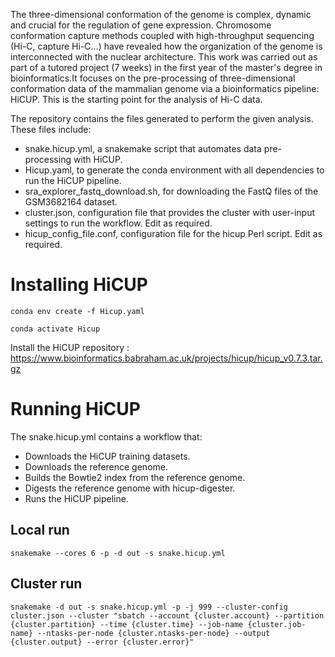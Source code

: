 The three-dimensional conformation of the genome is complex, dynamic and crucial for the regulation of gene expression. Chromosome conformation capture methods coupled 
with high-throughput sequencing (Hi-C, capture Hi-C...) have revealed how the organization of the genome is interconnected with the nuclear architecture. This work was carried out 
as part of a tutored project (7 weeks) in the first year of the master's degree in bioinformatics.It focuses on the pre-processing of three-dimensional conformation data of the mammalian 
genome via a bioinformatics pipeline: HiCUP. This is the starting point for the analysis of Hi-C data.

The repository contains the files generated to perform the given analysis. These files include:
- snake.hicup.yml, a snakemake script that automates data pre-processing with HiCUP.
- Hicup.yaml, to generate the conda environment with all dependencies to run the HiCUP pipeline.
- sra_explorer_fastq_download.sh, for downloading the FastQ files of the GSM3682164 dataset.
- cluster.json, configuration file that provides the cluster with user-input settings to run the workflow. Edit as required.
- hicup_config_file.conf, configuration file for the hicup Perl script. Edit as required.

# Installing HiCUP

~~~
conda env create -f Hicup.yaml
~~~

~~~
conda activate Hicup
~~~

Install the HiCUP repository : https://www.bioinformatics.babraham.ac.uk/projects/hicup/hicup_v0.7.3.tar.gz

# Running HiCUP

The snake.hicup.yml contains a workflow that: 
  - Downloads the HiCUP training datasets.
  - Downloads the reference genome.
  - Builds the Bowtie2 index from the reference genome.
  - Digests the reference genome with hicup-digester.
  - Runs the HiCUP pipeline.
  
## Local run

~~~
snakemake --cores 6 -p -d out -s snake.hicup.yml
~~~

## Cluster run

~~~
snakemake -d out -s snake.hicup.yml -p -j 999 --cluster-config cluster.json --cluster "sbatch --account {cluster.account} --partition {cluster.partition} --time {cluster.time} --job-name {cluster.job-name} --ntasks-per-node {cluster.ntasks-per-node} --output {cluster.output} --error {cluster.error}"
~~~
